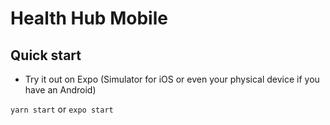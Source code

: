 # Health Hub Mobile

## Quick start
- Try it out on Expo (Simulator for iOS or even your physical device if you have an Android)

`yarn start` or `expo start`